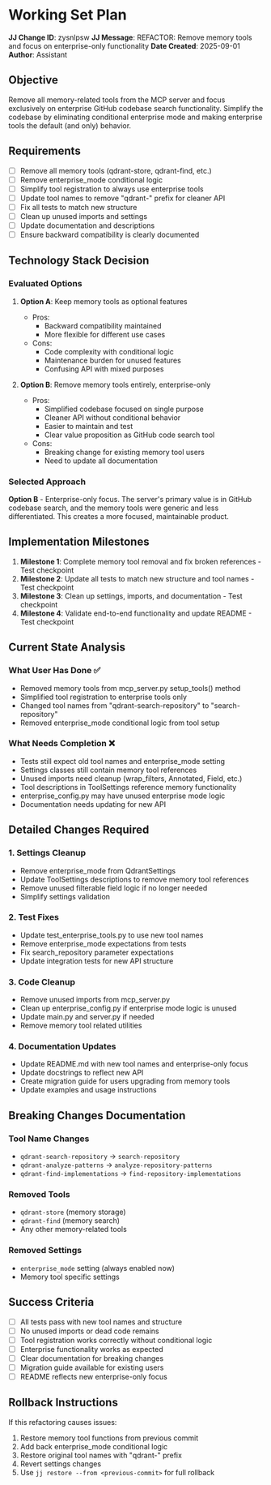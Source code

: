 # Working Set Plan

**JJ Change ID**: zysnlpsw
**JJ Message**: REFACTOR: Remove memory tools and focus on enterprise-only functionality
**Date Created**: 2025-09-01
**Author**: Assistant

## Objective
Remove all memory-related tools from the MCP server and focus exclusively on enterprise GitHub codebase search functionality. Simplify the codebase by eliminating conditional enterprise mode and making enterprise tools the default (and only) behavior.

## Requirements
- [ ] Remove all memory tools (qdrant-store, qdrant-find, etc.)
- [ ] Remove enterprise_mode conditional logic
- [ ] Simplify tool registration to always use enterprise tools
- [ ] Update tool names to remove "qdrant-" prefix for cleaner API
- [ ] Fix all tests to match new structure
- [ ] Clean up unused imports and settings
- [ ] Update documentation and descriptions
- [ ] Ensure backward compatibility is clearly documented

## Technology Stack Decision
### Evaluated Options
1. **Option A**: Keep memory tools as optional features
   - Pros:
     - Backward compatibility maintained
     - More flexible for different use cases
   - Cons:
     - Code complexity with conditional logic
     - Maintenance burden for unused features
     - Confusing API with mixed purposes

2. **Option B**: Remove memory tools entirely, enterprise-only
   - Pros:
     - Simplified codebase focused on single purpose
     - Cleaner API without conditional behavior
     - Easier to maintain and test
     - Clear value proposition as GitHub code search tool
   - Cons:
     - Breaking change for existing memory tool users
     - Need to update all documentation

### Selected Approach
**Option B** - Enterprise-only focus. The server's primary value is in GitHub codebase search, and the memory tools were generic and less differentiated. This creates a more focused, maintainable product.

## Implementation Milestones
1. **Milestone 1**: Complete memory tool removal and fix broken references - Test checkpoint
2. **Milestone 2**: Update all tests to match new structure and tool names - Test checkpoint
3. **Milestone 3**: Clean up settings, imports, and documentation - Test checkpoint
4. **Milestone 4**: Validate end-to-end functionality and update README - Test checkpoint

## Current State Analysis
### What User Has Done ✅
- Removed memory tools from mcp_server.py setup_tools() method
- Simplified tool registration to enterprise tools only
- Changed tool names from "qdrant-search-repository" to "search-repository"
- Removed enterprise_mode conditional logic from tool setup

### What Needs Completion ❌
- Tests still expect old tool names and enterprise_mode setting
- Settings classes still contain memory tool references
- Unused imports need cleanup (wrap_filters, Annotated, Field, etc.)
- Tool descriptions in ToolSettings reference memory functionality
- enterprise_config.py may have unused enterprise mode logic
- Documentation needs updating for new API

## Detailed Changes Required

### 1. Settings Cleanup
- Remove enterprise_mode from QdrantSettings
- Update ToolSettings descriptions to remove memory tool references
- Remove unused filterable field logic if no longer needed
- Simplify settings validation

### 2. Test Fixes
- Update test_enterprise_tools.py to use new tool names
- Remove enterprise_mode expectations from tests
- Fix search_repository parameter expectations
- Update integration tests for new API structure

### 3. Code Cleanup
- Remove unused imports from mcp_server.py
- Clean up enterprise_config.py if enterprise mode logic is unused
- Update main.py and server.py if needed
- Remove memory tool related utilities

### 4. Documentation Updates
- Update README.md with new tool names and enterprise-only focus
- Update docstrings to reflect new API
- Create migration guide for users upgrading from memory tools
- Update examples and usage instructions

## Breaking Changes Documentation
### Tool Name Changes
- `qdrant-search-repository` → `search-repository`
- `qdrant-analyze-patterns` → `analyze-repository-patterns`
- `qdrant-find-implementations` → `find-repository-implementations`

### Removed Tools
- `qdrant-store` (memory storage)
- `qdrant-find` (memory search)
- Any other memory-related tools

### Removed Settings
- `enterprise_mode` setting (always enabled now)
- Memory tool specific settings

## Success Criteria
- [ ] All tests pass with new tool names and structure
- [ ] No unused imports or dead code remains
- [ ] Tool registration works correctly without conditional logic
- [ ] Enterprise functionality works as expected
- [ ] Clear documentation for breaking changes
- [ ] Migration guide available for existing users
- [ ] README reflects new enterprise-only focus

## Rollback Instructions
If this refactoring causes issues:
1. Restore memory tool functions from previous commit
2. Add back enterprise_mode conditional logic
3. Restore original tool names with "qdrant-" prefix
4. Revert settings changes
5. Use `jj restore --from <previous-commit>` for full rollback
